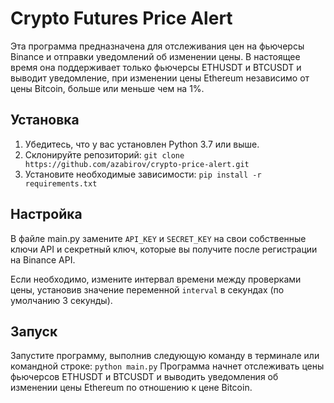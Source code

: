 # Crypto Futures Price Alert

Эта программа предназначена для отслеживания цен на 
фьючерсы Binance и отправки уведомлений об изменении цены. 
В настоящее время она поддерживает только фьючерсы ETHUSDT
и BTCUSDT и выводит уведомление, при изменении цены Ethereum
независимо от цены Bitcoin, больше или меньше чем на 1%. 


## Установка

1. Убедитесь, что у вас установлен Python 3.7 или выше.
2. Склонируйте репозиторий:
`git clone https://github.com/azabirov/crypto-price-alert.git`
3. Установите необходимые зависимости:
`pip install -r requirements.txt`

## Настройка
В файле main.py замените `API_KEY` и `SECRET_KEY` на свои 
собственные ключи API и секретный ключ, которые вы получите
после регистрации на Binance API.

Если необходимо, измените интервал времени между проверками
цены, установив значение переменной `interval` в секундах 
(по умолчанию 3 секунды).

## Запуск
Запустите программу, выполнив следующую команду в терминале
или командной строке:
`python main.py`
Программа начнет отслеживать цены фьючерсов ETHUSDT и 
BTCUSDT и выводить уведомления об изменении цены Ethereum 
по отношению к цене Bitcoin.
